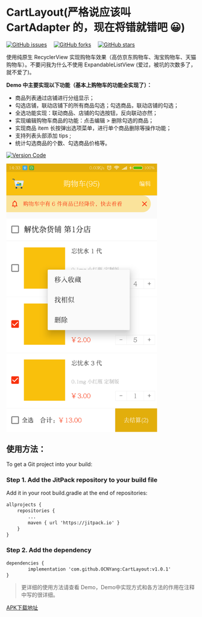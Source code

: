 # CartLayout(严格说应该叫 CartAdapter 的，现在将错就错吧 :grinning:)

[![GitHub issues](https://img.shields.io/github/issues/OCNYang/CartLayout.svg)](https://github.com/OCNYang/CartLayout/issues)&ensp;&ensp;
[![GitHub forks](https://img.shields.io/github/forks/OCNYang/CartLayout.svg)](https://github.com/OCNYang/CartLayout/network)&ensp;&ensp;
[![GitHub stars](https://img.shields.io/github/stars/OCNYang/CartLayout.svg)](https://github.com/OCNYang/CartLayout/stargazers)  

使用纯原生 RecyclerView 实现购物车效果（高仿京东购物车、淘宝购物车、天猫购物车）。不要问我为什么不使用 ExpandableListView (爱过，被坑的次数多了，就不爱了)。 

**Demo 中主要实现以下功能（基本上购物车的功能全实现了）：**  
* 商品列表通过店铺进行分组显示；
* 勾选店铺，联动店铺下的所有商品勾选；勾选商品，联动店铺的勾选；
* 全选功能实现：联动商品、店铺的勾选按钮，反向联动亦然；
* 实现编辑购物车商品的功能：点击编辑 > 删除勾选的商品；
* 实现商品 item 长按弹出选项菜单，进行单个商品删除等操作功能；
* 支持列表头部添加 tips ;
* 统计勾选商品的个数、勾选商品价格等。

[![Version Code](https://img.shields.io/badge/Version%20Code-1.0.0-brightgreen.svg)](https://github.com/OCNYang/CartLayout/releases)  

<img src="./README_Res/CartAdapter.png" width = "400" alt="CartAdapter效果图" align=center />


## 使用方法：
To get a Git project into your build:

### Step 1. Add the JitPack repository to your build file

Add it in your root build.gradle at the end of repositories:

	allprojects {
		repositories {
			...
			maven { url 'https://jitpack.io' }
		}
	}


### Step 2. Add the dependency

	dependencies {
	        implementation 'com.github.OCNYang:CartLayout:v1.0.1'
	}

> 更详细的使用方法请查看 Demo，Demo中实现方式和各方法的作用在注释中写的很详细。

[APK下载地址](./README_Res/release/app-release.apk)